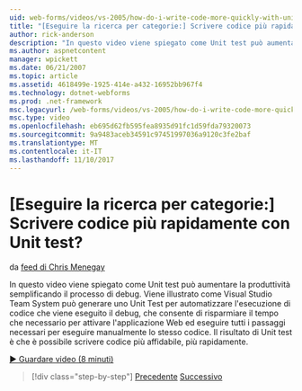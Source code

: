 ```yaml
---
uid: web-forms/videos/vs-2005/how-do-i-write-code-more-quickly-with-unit-tests
title: "[Eseguire la ricerca per categorie:] Scrivere codice più rapidamente con Unit test? | Microsoft Docs"
author: rick-anderson
description: "In questo video viene spiegato come Unit test può aumentare la produttività semplificando il processo di debug. Viene illustrato come Visual Studio Team System può generare un U...."
ms.author: aspnetcontent
manager: wpickett
ms.date: 06/21/2007
ms.topic: article
ms.assetid: 4618499e-1925-414e-a432-16952bb967f4
ms.technology: dotnet-webforms
ms.prod: .net-framework
msc.legacyurl: /web-forms/videos/vs-2005/how-do-i-write-code-more-quickly-with-unit-tests
msc.type: video
ms.openlocfilehash: eb695d62fb595fea8935d91fc1d59fda79320073
ms.sourcegitcommit: 9a9483aceb34591c97451997036a9120c3fe2baf
ms.translationtype: MT
ms.contentlocale: it-IT
ms.lasthandoff: 11/10/2017
---
```

<a name="how-do-i-write-code-more-quickly-with-unit-tests"></a>[Eseguire la ricerca per categorie:] Scrivere codice più rapidamente con Unit test?
====================
da [feed di Chris Menegay](https://twitter.com/CMenegay)

In questo video viene spiegato come Unit test può aumentare la produttività semplificando il processo di debug. Viene illustrato come Visual Studio Team System può generare uno Unit Test per automatizzare l'esecuzione di codice che viene eseguito il debug, che consente di risparmiare il tempo che necessario per attivare l'applicazione Web ed eseguire tutti i passaggi necessari per eseguire manualmente lo stesso codice. Il risultato di Unit test è che è possibile scrivere codice più affidabile, più rapidamente.

[&#9654; Guardare video (8 minuti)](https://channel9.msdn.com/Blogs/ASP-NET-Site-Videos/how-do-i-write-code-more-quickly-with-unit-tests)

>[!div class="step-by-step"]
[Precedente](how-do-i-create-my-own-bug-work-item.md)
[Successivo](how-do-i-practice-test-driven-development.md)
